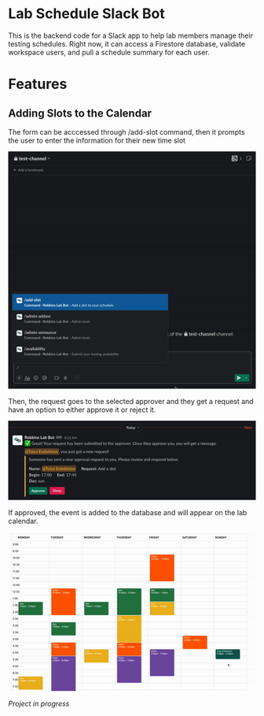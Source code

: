 Lab Schedule Slack Bot
=======================
This is the backend code for a Slack app to help
lab members manage their testing schedules. Right now,
it can access a Firestore database, validate workspace users, and
pull a schedule summary for each user.<br>

Features
========================

Adding Slots to the Calendar
----------------------------

The form can be acccessed through /add-slot command, then it prompts the user 
to enter the information for their new time slot

![add slot](/img/add-slot.gif)

Then, the request goes to the selected approver and they get a request and have
an option to either approve it or reject it.

![approve](/img/approve.gif)

If approved, the event is added to the database and will appear on the lab calendar.

![approve](/img/cal.gif)

*Project in progress*